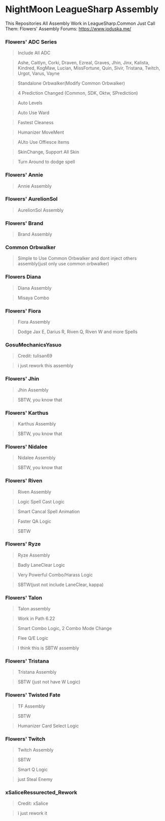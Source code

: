 # NightMoon LeagueSharp Assembly

This Repositories All Assembly Work in LeagueSharp.Common
Just Call Them: Flowers' Assembly
Forums: https://www.joduska.me/

### Flowers' ADC Series
> Include All ADC

> Ashe, Caitlyn, Corki, Draven, Ezreal, Graves, Jhin, Jinx, Kalista, Kindred, KogMaw, Lucian, MissFortune, Quin, Sivir, Tristana, Twitch, Urgot, Varus, Vayne

> Standalone Orbwalker(Modify Common Orbwalker)

> 4 Prediction Changed (Common, SDK, Oktw, SPrediction)

> Auto Levels

> Auto Use Ward

> Fastest Cleaness

> Humanizer MoveMent

> AUto Use Offiesce Items

> SkinChange, Support All Skin

> Turn Around to dodge spell


### Flowers' Annie
> Annie Assembly

### Flowers' AurelionSol
> AurelionSol Assembly

### Flowers' Brand
> Brand Assembly

### Common Orbwalker
> Simple to Use Common Orbwalker and dont inject others assembly(just only use common orbwalker)

### Flowers Diana
> Diana Assembly

> Misaya Combo

### Flowers' Fiora
> Fiora Assembly

> Dodge Jax E, Darius R, Riven Q, Riven W and more Spells

### GosuMechanicsYasuo
> Credit: tulisan69

> i just rework this assembly

### Flowers' Jhin
> Jhin Assembly

> SBTW, you know that

### Flowers' Karthus
> Karthus Assembly

> SBTW, you know that

### Flowers' Nidalee
> Nidalee Assembly

> SBTW, you know that

### Flowers' Riven
> Riven Assembly

> Logic Spell Cast Logic

> Smart Cancal Spell Animation

> Faster QA Logic

> SBTW

### Flowers' Ryze
> Ryze Assembly

> Badly LaneClear Logic

> Very Powerful Combo/Harass Logic

> SBTW(just not include LaneClear, kappa)

### Flowers' Talon
> Talon assembly

> Work in Path 6.22

> Smart Combo Logic, 2 Combo Mode Change

> Flee Q/E Logic

> I think this is SBTW assembly

### Flowers' Tristana
> Tristana Assembly

> SBTW (just not have W Logic)

### Flowers' Twisted Fate
> TF Assembly

> SBTW

> Humanizer Card Select Logic

### Flowers' Twitch
> Twitch Assembly

> SBTW

> Smart Q Logic

> just Steal Enemy

### xSaliceRessurected_Rework
> Credit: xSalice

> i just rework it

